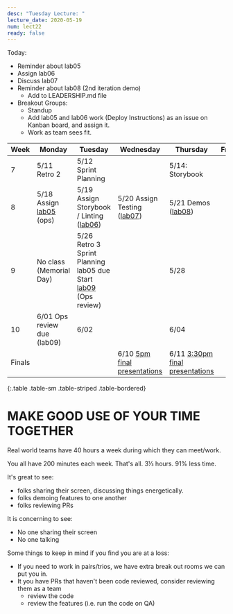 ```yaml
---
desc: "Tuesday Lecture: "
lecture_date: 2020-05-19
num: lect22
ready: false
---
```


Today:
* Reminder about lab05
* Assign lab06 
* Discuss lab07
* Reminder about lab08 (2nd iteration demo)
  - Add to LEADERSHIP.md file
* Breakout Groups: 
  - Standup
  - Add lab05 and lab06 work (Deploy Instructions) as an issue on Kanban board, and assign it.
  - Work as team sees fit.


| Week | Monday        | Tuesday              | Wednesday |  Thursday      | Friday |
|------|---------------|----------------------|-----------|----------------|--------|
|  7   | 5/11 Retro 2 | 5/12 Sprint Planning |       | 5/14:  Storybook      | |
|  8   | 5/18 Assign [lab05]({{page.lab05}}) (ops) | 5/19  Assign Storybook / Linting ([lab06]({{page.lab06}}))  | 5/20 Assign Testing ([lab07]({{page.lab07}}))      | 5/21  Demos ([lab08]({{page.lab08}}))   | |
|  9   | No class (Memorial Day) | 5/26  <br/> Retro 3 <br /> Sprint Planning <br /> lab05 due <br />  Start [lab09]({{page.lab09}}) (Ops review) |   | 5/28    | |
|  10   | 6/01  Ops review due (lab09)  | 6/02           |        | 6/04 | |
| Finals |  |  | 6/10 [5pm final presentations](https://ucsb-cs48.github.io/s20/exam/5pm_section/) | 6/11 [3:30pm final presentations](https://ucsb-cs48.github.io/s20/exam/330pm_section/) | |
{:.table .table-sm .table-striped .table-bordered}


# MAKE GOOD USE OF YOUR TIME TOGETHER

Real world teams have 40 hours a week during which they can meet/work.

You all have 200 minutes each week.  That's all.  3⅓ hours.  91% less time.

It's great to see: 
* folks sharing their screen, discussing things energetically.
* folks demoing features to one another
* folks reviewing PRs

It is concerning to see:
* No one sharing their screen
* No one talking

Some things to keep in mind if you find you are at a loss:
* If you need to work in pairs/trios, we have extra break out rooms we can put you in.
* It you have PRs that haven't been code reviewed, consider reviewing them as a team
  - review the code
  - review the features (i.e. run the code on QA)
